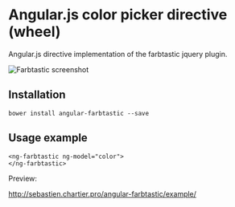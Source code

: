 Angular.js color picker directive (wheel)
==========================================

Angular.js directive implementation of the farbtastic jquery plugin.

![Farbtastic screenshot](http://sebastien.chartier.pro/angular-farbtastic/farbtastic.jpg "Screenshot")

Installation
------------

```
bower install angular-farbtastic --save
```

Usage example
-------------

```
<ng-farbtastic ng-model="color">
</ng-farbtastic>
```

Preview:

http://sebastien.chartier.pro/angular-farbtastic/example/
